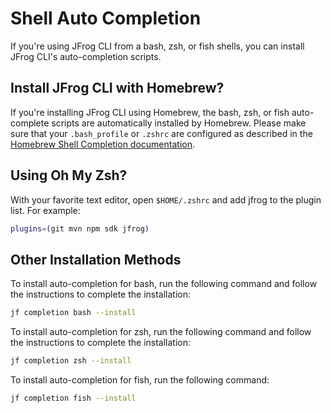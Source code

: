 # Shell Auto Completion

If you're using JFrog CLI from a bash, zsh, or fish shells, you can install JFrog CLI's auto-completion scripts.

## Install JFrog CLI with Homebrew?

If you're installing JFrog CLI using Homebrew, the bash, zsh, or fish auto-complete scripts are automatically installed by Homebrew. Please make sure that your `.bash_profile` or `.zshrc` are configured as described in the [Homebrew Shell Completion documentation](https://docs.brew.sh/Shell-Completion).

## Using Oh My Zsh?

With your favorite text editor, open `$HOME/.zshrc` and add jfrog to the plugin list. For example:

```sh
plugins=(git mvn npm sdk jfrog)
```

## Other Installation Methods

To install auto-completion for bash, run the following command and follow the instructions to complete the installation:

```sh
jf completion bash --install
```

To install auto-completion for zsh, run the following command and follow the instructions to complete the installation:

```sh
jf completion zsh --install
```

To install auto-completion for fish, run the following command:

```sh
jf completion fish --install
```
